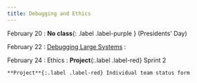 ```yaml
---
title: Debugging and Ethics
---
```


February 20
: **No class**{: .label .label-purple } (Presidents' Day)

February 22
: [Debugging Large Systems](/assets/slides/17-debugging.pdf)
  : 

February 24
: Ethics
  : **Project**{:.label .label-red} Sprint 2


    **Project**{:.label .label-red} Individual team status form

